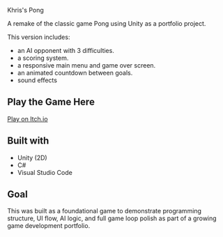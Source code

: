 Khris's Pong

A remake of the classic game Pong using Unity as a portfolio project.

This version includes:

- an AI opponent with 3 difficulties.
- a scoring system.
- a responsive main menu and game over screen.
- an animated countdown between goals.
- sound effects

## Play the Game Here

[Play on Itch.io](https://khristhedev.itch.io/classic-pong-by-khris)

## Built with

- Unity (2D)
- C#
- Visual Studio Code

## Goal

This was built as a foundational game to demonstrate programming structure, UI flow, AI logic, and full game loop polish as part of a growing game development portfolio.
